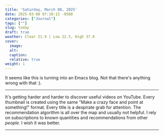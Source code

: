 ```yaml
---
title: 'Saturday, March 08, 2025'
date: 2025-03-08 07:10:13 -0500
categories: ["Journal"]
tags: [""]
slug: today
draft: true
weather: Clear 21.9 | Low 22.5, High 37.0
cover: 
  image: 
  alt: 
  caption: 
  relative: true
weight: 1
---
```


It seems like this is turning into an Emacs blog. Not that there's anything wrong with that :).

----

It's getting harder and harder to discover useful videos on YouTube. Every thumbnail is created using the same "Make a crazy face and point at something!" format. Every title is a despirate grab for attention. The recommendation algorithm is all over the map and usually not helpful. I rely on subscriptions to known quantities and recommendations from other _people_. I wish it was better.

----


